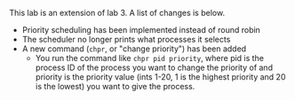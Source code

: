 This lab is an extension of lab 3. A list of changes is below.

* Priority scheduling has been implemented instead of round robin
* The scheduler no longer prints what processes it selects
* A new command (`chpr`, or "change priority") has been added
    * You run the command like `chpr pid priority`, where pid is the process ID of the process you want to change the priority of and priority is the priority value (ints 1-20, 1 is the highest priority and 20 is the lowest) you want to give the process. 
